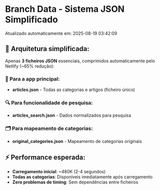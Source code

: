 # Branch Data - Sistema JSON Simplificado
Atualizado automaticamente em: 2025-08-19 03:42:09

## 🎯 Arquitetura simplificada:
Apenas **3 ficheiros JSON** essenciais, comprimidos automaticamente pelo Netlify (~65% redução):

### 📱 Para a app principal:
- **articles.json** - Todas as categorias e artigos (ficheiro único)

### 🔍 Para funcionalidade de pesquisa:
- **articles_search.json** - Dados normalizados para pesquisa

### 🗂️ Para mapeamento de categorias:
- **original_categories.json** - Mapeamento de categorias originais

## ⚡ Performance esperada:
- **Carregamento inicial**: ~480K (2-4 segundos)
- **Todas as categorias**: Disponíveis imediatamente após carregamento
- **Zero problemas de timing**: Sem dependências entre ficheiros
